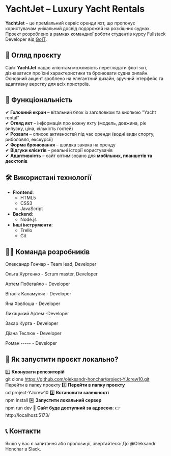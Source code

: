 # YachtJet – Luxury Yacht Rentals

**YachtJet** – це преміальний сервіс оренди яхт, що пропонує користувачам унікальний досвід подорожей на розкішних суднах. Проєкт розроблено в рамках командної роботи студентів курсу Fullstack Developer від [GoIT](https://goit.global/ua/courses/fullstack/).

## 🌊 Огляд проєкту

Сайт **YachtJet** надає клієнтам можливість переглядати флот яхт, дізнаватися про їхні характеристики та бронювати судна онлайн. Основний акцент зроблено на елегантний дизайн, зручний інтерфейс та адаптивну верстку для всіх пристроїв.

## 🚀 Функціональність

✔ **Головний екран** – вітальний блок із заголовком та кнопкою "Yacht rental"  
✔ **Огляд яхт** – інформація про кожну яхту (модель, довжина, рік випуску, ціна, кількість гостей)  
✔ **Розваги** – список активностей під час оренди (водні види спорту, риболовля, екскурсії)  
✔ **Форма бронювання** – швидка заявка на оренду  
✔ **Відгуки клієнтів** – реальні історії користувачів  
✔ **Адаптивність** – сайт оптимізовано для **мобільних, планшетів та десктопів**  

## 🛠 Використані технології

- **Frontend**:
  - HTML5
  - CSS3
  - JavaScript 
- **Backend**:
  - Node.js
- **Інші інструменти**:
  - Trello
  - Git

    
## 👨‍💻 Команда розробників

Олександр Гончар - Team lead,  Developer

Ольга Хуртенко - Scrum master, Developer

Артем Побегайло - Developer

Віталік Каламуняк - Developer

Яна Ховбоша - Developer

Лихацький Артем -Developer

Захар Курта - Developer

Дiана Теслюк - Developer

Роман ----- - Developer

## 🔧 Як запустити проєкт локально?

1️⃣ **Клонувати репозиторій**  
   git clone https://github.com/oleksandr-honchar/project-YJcrew10.git
Перейти в папку проєкту
2️⃣ **Перейти в папку проєкту**  
cd project-YJcrew10
3️⃣ **Встановити залежності**  
npm install
4️⃣ **Запустити локальний сервер**  
npm run dev
📍 **Сайт буде доступний за адресою**:
👉 http://localhost:5173/


## 📞 Контакти
Якщо у вас є запитання або пропозиції, звертайтеся:
До @Oleksandr Honchar в Slack.



